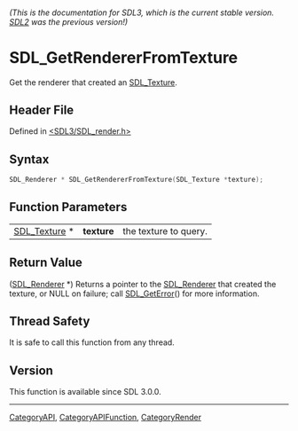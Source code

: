 ###### (This is the documentation for SDL3, which is the current stable version. [SDL2](https://wiki.libsdl.org/SDL2/) was the previous version!)
# SDL_GetRendererFromTexture

Get the renderer that created an [SDL_Texture](SDL_Texture).

## Header File

Defined in [<SDL3/SDL_render.h>](https://github.com/libsdl-org/SDL/blob/main/include/SDL3/SDL_render.h)

## Syntax

```c
SDL_Renderer * SDL_GetRendererFromTexture(SDL_Texture *texture);
```

## Function Parameters

|                              |             |                       |
| ---------------------------- | ----------- | --------------------- |
| [SDL_Texture](SDL_Texture) * | **texture** | the texture to query. |

## Return Value

([SDL_Renderer](SDL_Renderer) *) Returns a pointer to the
[SDL_Renderer](SDL_Renderer) that created the texture, or NULL on failure;
call [SDL_GetError](SDL_GetError)() for more information.

## Thread Safety

It is safe to call this function from any thread.

## Version

This function is available since SDL 3.0.0.

----
[CategoryAPI](CategoryAPI), [CategoryAPIFunction](CategoryAPIFunction), [CategoryRender](CategoryRender)

